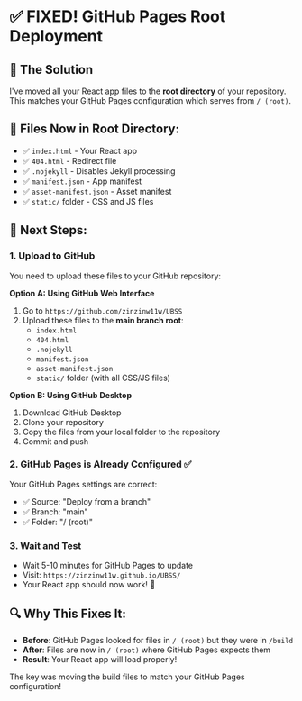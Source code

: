 # ✅ FIXED! GitHub Pages Root Deployment

## 🎯 The Solution
I've moved all your React app files to the **root directory** of your repository. This matches your GitHub Pages configuration which serves from `/ (root)`.

## 📁 Files Now in Root Directory:
- ✅ `index.html` - Your React app
- ✅ `404.html` - Redirect file  
- ✅ `.nojekyll` - Disables Jekyll processing
- ✅ `manifest.json` - App manifest
- ✅ `asset-manifest.json` - Asset manifest
- ✅ `static/` folder - CSS and JS files

## 🚀 Next Steps:

### 1. Upload to GitHub
You need to upload these files to your GitHub repository:

**Option A: Using GitHub Web Interface**
1. Go to `https://github.com/zinzinw11w/UBSS`
2. Upload these files to the **main branch root**:
   - `index.html`
   - `404.html`
   - `.nojekyll`
   - `manifest.json`
   - `asset-manifest.json`
   - `static/` folder (with all CSS/JS files)

**Option B: Using GitHub Desktop**
1. Download GitHub Desktop
2. Clone your repository
3. Copy the files from your local folder to the repository
4. Commit and push

### 2. GitHub Pages is Already Configured ✅
Your GitHub Pages settings are correct:
- ✅ Source: "Deploy from a branch"
- ✅ Branch: "main"
- ✅ Folder: "/ (root)"

### 3. Wait and Test
- Wait 5-10 minutes for GitHub Pages to update
- Visit: `https://zinzinw11w.github.io/UBSS/`
- Your React app should now work! 🎉

## 🔍 Why This Fixes It:
- **Before**: GitHub Pages looked for files in `/ (root)` but they were in `/build`
- **After**: Files are now in `/ (root)` where GitHub Pages expects them
- **Result**: Your React app will load properly!

The key was moving the build files to match your GitHub Pages configuration!
